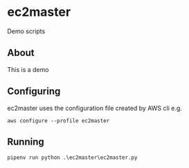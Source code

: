 # ec2master
Demo scripts

## About

This is a demo

## Configuring

ec2master uses the configuration file created by AWS cli e.g.

`aws configure --profile ec2master`

## Running

`pipenv run python .\ec2master\ec2master.py`